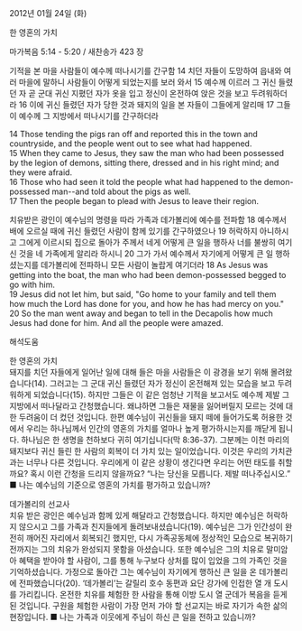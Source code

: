 2012년 01월 24일 (화)

한 영혼의 가치



마가복음 5:14 - 5:20 / 새찬송가 423 장


기적을 본 마을 사람들이 예수께 떠나시기를 간구함
14 치던 자들이 도망하여 읍내와 여러 마을에 말하니 사람들이 어떻게 되었는지를 보러 와서 15 예수께 이르러 그 귀신 들렸던 자 곧 군대 귀신 지폈던 자가 옷을 입고 정신이 온전하여 앉은 것을 보고 두려워하더라 16 이에 귀신 들렸던 자가 당한 것과 돼지의 일을 본 자들이 그들에게 알리매 17 그들이 예수께 그 지방에서 떠나시기를 간구하더라

14 Those tending the pigs ran off and reported this in the town and countryside, and the people went out to see what had happened.   
15 When they came to Jesus, they saw the man who had been possessed by the legion of demons, sitting there, dressed and in his right mind; and they were afraid.   
16 Those who had seen it told the people what had happened to the demon-possessed man--and told about the pigs as well.   
17 Then the people began to plead with Jesus to leave their region.   

치유받은 광인이 예수님의 명령을 따라 가족과 데가볼리에 예수를 전파함
18 예수께서 배에 오르실 때에 귀신 들렸던 사람이 함께 있기를 간구하였으나 19 허락하지 아니하시고 그에게 이르시되 집으로 돌아가 주께서 네게 어떻게 큰 일을 행하사 너를 불쌍히 여기신 것을 네 가족에게 알리라 하시니 20 그가 가서 예수께서 자기에게 어떻게 큰 일 행하셨는지를 데가볼리에 전파하니 모든 사람이 놀랍게 여기더라
18 As Jesus was getting into the boat, the man who had been demon-possessed begged to go with him.   
19 Jesus did not let him, but said, "Go home to your family and tell them how much the Lord has done for you, and how he has had mercy on you."   
20 So the man went away and began to tell in the Decapolis how much Jesus had done for him. And all the people were amazed.

해석도움





한 영혼의 가치  
돼지를 치던 자들에게 일어난 일에 대해 들은 마을 사람들은 이 광경을 보기 위해 몰려왔습니다(14). 그러고는 그 군대 귀신 들렸던 자가 정신이 온전해져 있는 모습을 보고 두려워하게 되었습니다(15). 하지만 그들은 이 같은 엄청난 기적을 보고서도 예수께 제발 그 지방에서 떠나달라고 간청했습니다. 왜냐하면 그들은 재물을 잃어버릴지 모르는 것에 대한 두려움이 더 컸던 것입니다. 한편 예수님이 귀신들을 돼지 떼에 들어가도록 허용한 것에서 우리는 하나님께서 인간의 영혼의 가치를 얼마나 높게 평가하시는지를 깨닫게 됩니다. 하나님은 한 생명을 천하보다 귀히 여기십니다(막 8:36-37). 그분께는 이천 마리의 돼지보다 귀신 들린 한 사람의 회복이 더 가치 있는 일이었습니다. 이것은 우리의 가치관과는 너무나 다른 것입니다. 우리에게 이 같은 상황이 생긴다면 우리는 어떤 태도를 취할까요? 혹시 이런 간청을 드리지 않을까요? “나는 당신을 모릅니다. 제발 떠나주십시오.”
■ 나는 예수님의 기준으로 영혼의 가치를 평가하고 있습니까?

데가볼리의 선교사  
치유 받은 광인은 예수님과 함께 있게 해달라고 간청했습니다. 하지만 예수님은 허락하지 않으시고 그를 가족과 친지들에게 돌려보내셨습니다(19). 예수님은 그가 인간성이 완전히 깨어진 자리에서 회복되긴 했지만, 다시 가족공동체에 정상적인 모습으로 복귀하기 전까지는 그의 치유가 완성되지 못함을 아셨습니다. 또한 예수님은 그의 치유로 말미암아 혜택을 받아야 할 사람이, 그를 통해 누구보다 상처를 많이 입었을 그의 가족인 것을 기억하셨습니다. 가정으로 돌아간 그는 예수님이 자기에게 행하신 큰 일을 온 데가볼리에 전파했습니다(20). ‘데가볼리’는 갈릴리 호수 동편과 요단 강가에 인접한 열 개 도시를 가리킵니다. 온전한 치유를 체험한 한 사람을 통해 이방 도시 열 군데가 복음을 듣게 된 것입니다. 구원을 체험한 사람이 가장 먼저 가야 할 선교지는 바로 자기가 속한 삶의 현장입니다.
■ 나는 가족과 이웃에게 주님이 하신 큰 일을 전하고 있습니까?